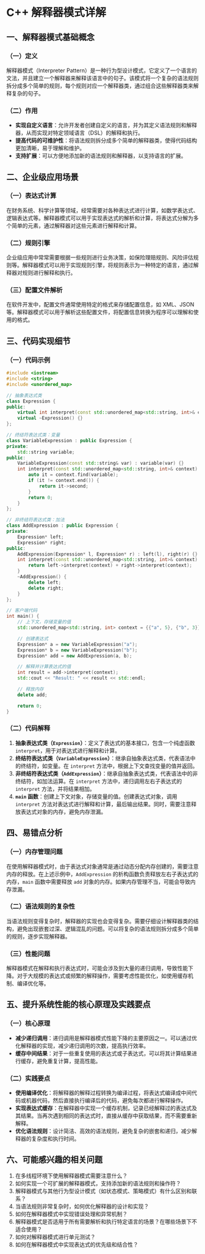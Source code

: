 # C++ 解释器模式详解

## 一、解释器模式基础概念
### （一）定义
解释器模式（Interpreter Pattern）是一种行为型设计模式，它定义了一个语言的文法，并且建立一个解释器来解释该语言中的句子。该模式将一个复杂的语法规则拆分成多个简单的规则，每个规则对应一个解释器类，通过组合这些解释器类来解释复杂的句子。

### （二）作用
- **实现自定义语言**：允许开发者创建自定义的语言，并为其定义语法规则和解释器，从而实现对特定领域语言（DSL）的解释和执行。
- **提高代码的可维护性**：将语法规则拆分成多个简单的解释器类，使得代码结构更加清晰，易于理解和维护。
- **支持扩展**：可以方便地添加新的语法规则和解释器，以支持语言的扩展。

## 二、企业级应用场景
### （一）表达式计算
在财务系统、科学计算等领域，经常需要对各种表达式进行计算，如数学表达式、逻辑表达式等。解释器模式可以用于实现表达式的解析和计算，将表达式分解为多个简单的元素，通过解释器对这些元素进行解释和计算。

### （二）规则引擎
企业级应用中常常需要根据一些规则进行业务决策，如保险理赔规则、风险评估规则等。解释器模式可以用于实现规则引擎，将规则表示为一种特定的语言，通过解释器对规则进行解释和执行。

### （三）配置文件解析
在软件开发中，配置文件通常使用特定的格式来存储配置信息，如 XML、JSON 等。解释器模式可以用于解析这些配置文件，将配置信息转换为程序可以理解和使用的格式。

## 三、代码实现细节
### （一）代码示例
```cpp
#include <iostream>
#include <string>
#include <unordered_map>

// 抽象表达式类
class Expression {
public:
    virtual int interpret(const std::unordered_map<std::string, int>& context) const = 0;
    virtual ~Expression() {}
};

// 终结符表达式类：变量
class VariableExpression : public Expression {
private:
    std::string variable;
public:
    VariableExpression(const std::string& var) : variable(var) {}
    int interpret(const std::unordered_map<std::string, int>& context) const override {
        auto it = context.find(variable);
        if (it != context.end()) {
            return it->second;
        }
        return 0;
    }
};

// 非终结符表达式类：加法
class AddExpression : public Expression {
private:
    Expression* left;
    Expression* right;
public:
    AddExpression(Expression* l, Expression* r) : left(l), right(r) {}
    int interpret(const std::unordered_map<std::string, int>& context) const override {
        return left->interpret(context) + right->interpret(context);
    }
    ~AddExpression() {
        delete left;
        delete right;
    }
};

// 客户端代码
int main() {
    // 上下文，存储变量的值
    std::unordered_map<std::string, int> context = {{"a", 5}, {"b", 3}};

    // 创建表达式
    Expression* a = new VariableExpression("a");
    Expression* b = new VariableExpression("b");
    Expression* add = new AddExpression(a, b);

    // 解释并计算表达式的值
    int result = add->interpret(context);
    std::cout << "Result: " << result << std::endl;

    // 释放内存
    delete add;

    return 0;
}
```

### （二）代码解释
1. **抽象表达式类（`Expression`）**：定义了表达式的基本接口，包含一个纯虚函数 `interpret`，用于对表达式进行解释和计算。
2. **终结符表达式类（`VariableExpression`）**：继承自抽象表达式类，代表语法中的终结符，如变量。在 `interpret` 方法中，根据上下文查找变量的值并返回。
3. **非终结符表达式类（`AddExpression`）**：继承自抽象表达式类，代表语法中的非终结符，如加法运算。在 `interpret` 方法中，递归调用左右子表达式的 `interpret` 方法，并将结果相加。
4. **`main` 函数**：创建上下文对象，存储变量的值。创建表达式对象，调用 `interpret` 方法对表达式进行解释和计算，最后输出结果。同时，需要注意释放表达式对象的内存，避免内存泄漏。

## 四、易错点分析
### （一）内存管理问题
在使用解释器模式时，由于表达式对象通常是通过动态分配内存创建的，需要注意内存的释放。在上述示例中，`AddExpression` 的析构函数负责释放左右子表达式的内存，`main` 函数中需要释放 `add` 对象的内存。如果内存管理不当，可能会导致内存泄漏。

### （二）语法规则的复杂性
当语法规则变得复杂时，解释器的实现也会变得复杂。需要仔细设计解释器类的结构，避免出现嵌套过深、逻辑混乱的问题。可以将复杂的语法规则拆分成多个简单的规则，逐步实现解释器。

### （三）性能问题
解释器模式在解释和执行表达式时，可能会涉及到大量的递归调用，导致性能下降。对于大规模的表达式或频繁的解释操作，需要考虑性能优化，如使用缓存机制、编译优化等。

## 五、提升系统性能的核心原理及实践要点
### （一）核心原理
- **减少递归调用**：递归调用是解释器模式性能下降的主要原因之一。可以通过优化解释器的实现，减少递归调用的次数，提高执行效率。
- **缓存中间结果**：对于一些重复使用的表达式或子表达式，可以将其计算结果进行缓存，避免重复计算，提高性能。

### （二）实践要点
- **使用编译优化**：将解释器的解释过程转换为编译过程，将表达式编译成中间代码或机器代码，然后直接执行编译后的代码，避免每次都进行解释操作。
- **实现表达式缓存**：在解释器中实现一个缓存机制，记录已经解释过的表达式及其结果。当再次遇到相同的表达式时，直接从缓存中获取结果，而不需要重新解释。
- **优化语法规则**：设计简洁、高效的语法规则，避免复杂的嵌套和递归，减少解释器的复杂度和执行时间。

## 六、可能感兴趣的相关问题
1. 在多线程环境下使用解释器模式需要注意什么？
2. 如何实现一个可扩展的解释器模式，支持添加新的语法规则和操作符？
3. 解释器模式与其他行为型设计模式（如状态模式、策略模式）有什么区别和联系？
4. 当语法规则非常复杂时，如何优化解释器的设计和实现？
5. 如何在解释器模式中实现错误处理和异常机制？
6. 解释器模式是否适用于所有需要解析和执行特定语言的场景？在哪些场景下不适合使用？
7. 如何对解释器模式进行单元测试？
8. 如何在解释器模式中实现表达式的优先级和结合性？ 